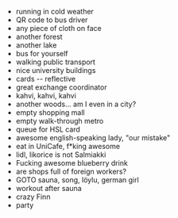 - running in cold weather
- QR code to bus driver
- any piece of cloth on face
- another forest
- another lake
- bus for yourself
- walking public transport
- nice university buildings
- cards -- reflective
- great exchange coordinator
- kahvi, kahvi, kahvi
- another woods... am I even in a city?
- empty shopping mall
- empty walk-through metro
- queue for HSL card
- awesome english-speaking lady, "our mistake"
- eat in UniCafe, f\*king awesome
- lidl, likorice is not Salmiakki
- Fucking awesome blueberry drink
- are shops full of foreign workers?
- GOTO sauna, song, löylu, german girl
- workout after sauna
- crazy Finn
- party
